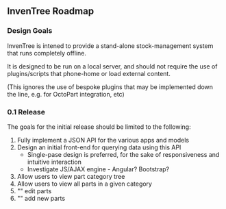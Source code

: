 ## InvenTree Roadmap

### Design Goals

InvenTree is intened to provide a stand-alone stock-management system that runs completely offline.

It is designed to be run on a local server, and should not require the use of plugins/scripts that phone-home or load external content.

(This ignores the use of bespoke plugins that may be implemented down the line, e.g. for OctoPart integration, etc)

### 0.1 Release

The goals for the initial release should be limited to the following:

1. Fully implement a JSON API for the various apps and models
1. Design an initial front-end for querying data using this API
   * Single-pase design is preferred, for the sake of responsiveness and intuitive interaction
   * Investigate JS/AJAX engine - Angular? Bootstrap?
1. Allow users to view part category tree 
1. Allow users to view all parts in a given category
1. "" edit parts
1. "" add new parts

